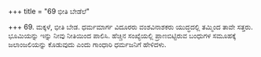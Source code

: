 +++
title = "69 ಭೀತಿ ಬೇಡೆಲೆ"

+++
69. ಮಕ್ಕಳೆ, ಭೀತಿ ಬೇಡ. ಧರ್ಮಮಾರ್ಗ ವಿದೂರರು ವಂಶವಿನಾಶಕರು ಯುದ್ಧದಲ್ಲಿ ತಮ್ಮಿಂದ ತಾವೇ ಸತ್ತರು. ಭೂಮಿಯನ್ನು ಇನ್ನು ನೀವು ನೀತಿಯಿಂದ ಪಾಲಿಸಿ. ಹೆಚ್ಚಿನ ಸಂಖ್ಯೆಯಲ್ಲಿ ಪ್ರಾಣಬಿಟ್ಟಿರುವ ಬಂಧುಗಳ ಸಮೂಹಕ್ಕೆ ಜಲಾಂಜಲಿಯನ್ನು ಕೊಡುವುದು ಎಂದು ಗಾಂಧಾರಿ ಧರ್ಮಜನಿಗೆ ಹೇಳಿದಳು.